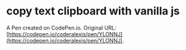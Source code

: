 # copy text clipboard with vanilla js

A Pen created on CodePen.io. Original URL: [https://codepen.io/coderalexis/pen/YLONNJ](https://codepen.io/coderalexis/pen/YLONNJ).

